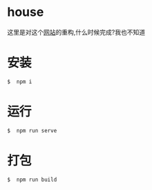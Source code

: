 # house
这里是对这个[网站](https://github.com/liguobao/58HouseSearch)的重构,什么时候完成?我也不知道

# 安装

```sh
$  npm i
```

# 运行
```sh
$  npm run serve
```

# 打包
```sh
$  npm run build
```
